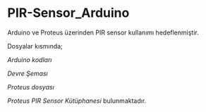 # PIR-Sensor_Arduino

Arduino ve Proteus üzerinden PIR sensor kullanımı hedeflenmiştir.

Dosyalar kısmında; 

*Arduino kodları*

*Devre Şeması*

*Proteus dosyası*

*Proteus PIR Sensor Kütüphanesi* bulunmaktadır.
